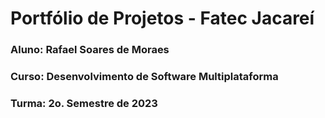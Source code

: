 # Portfólio de Projetos - Fatec Jacareí
### Aluno: Rafael Soares de Moraes
### Curso: Desenvolvimento de Software Multiplataforma
### Turma: 2o. Semestre de 2023
